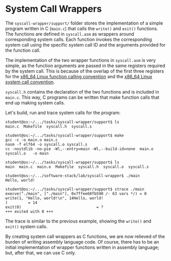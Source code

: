 # System Call Wrappers

The `syscall-wrapper/support/` folder stores the implementation of a simple program written in C (`main.c`) that calls the `write()` and `exit()` functions.
The functions are defined in `syscall.asm` as wrappers around corresponding system calls.
Each function invokes the corresponding system call using the specific system call ID and the arguments provided for the function call.

The implementation of the two wrapper functions in `syscall.asm` is very simple, as the function arguments are passed in the same registers required by the system call.
This is because of the overlap of the first three registers for the [x86_64 Linux function calling convention](https://en.wikipedia.org/wiki/X86_calling_conventions#System_V_AMD64_ABI) and the [x86_64 Linux system call convention](https://x64.syscall.sh/).

`syscall.h` contains the declaration of the two functions and is included in `main.c`.
This way, C programs can be written that make function calls that end up making system calls.

Let's build, run and trace system calls for the program:

```console
student@os:~/.../tasks/syscall-wrapper/support$ ls
main.c  Makefile  syscall.h  syscall.s

student@os:~/.../tasks/syscall-wrapper/support$ make
gcc -c -o main.o main.c
nasm -f elf64 -o syscall.o syscall.s
cc -nostdlib -no-pie -Wl,--entry=main -Wl,--build-id=none  main.o syscall.o   -o main

student@os:~/.../tasks/syscall-wrapper/support$ ls
main  main.c  main.o  Makefile  syscall.h  syscall.o  syscall.s

student@os:~/.../software-stack/lab/syscall-wrapper$ ./main
Hello, world!

student@os:~/.../tasks/syscall-wrapper/support$ strace ./main
execve("./main", ["./main"], 0x7ffee60fb590 /- 63 vars */) = 0
write(1, "Hello, world!\n", 14Hello, world!
)         = 14
exit(0)                                 = ?
+++ exited with 0 +++
```

The trace is similar to the previous example, showing the `write()` and `exit()` system calls.

By creating system call wrappers as C functions, we are now relieved of the burden of writing assembly language code.
Of course, there has to be an initial implementation of wrapper functions written in assembly language;
but, after that, we can use C only.
